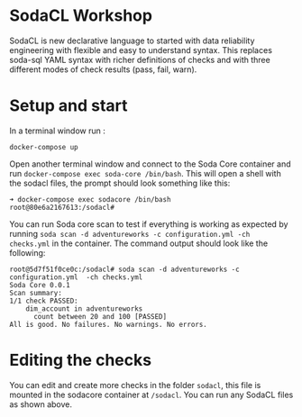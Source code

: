 # SodaCL Workshop

SodaCL is new declarative language to started with data reliability engineering
with flexible and easy to understand syntax. This replaces soda-sql YAML syntax
with richer definitions of checks and with three different modes of check
results (pass, fail, warn).


# Setup and start

In a terminal window run :

`docker-compose up`

Open another terminal window and connect to the Soda Core container and run
`docker-compose exec soda-core /bin/bash`. This will open a shell with the
sodacl files, the prompt should look something like this:

```shell
➜ docker-compose exec sodacore /bin/bash
root@80e6a2167613:/sodacl#
```

You can run Soda core scan to test if everything is working as expected by
running `soda scan -d adventureworks -c configuration.yml -ch checks.yml` in the
container. The command output should look like the following:


```shell
root@5d7f51f0ce0c:/sodacl# soda scan -d adventureworks -c configuration.yml  -ch checks.yml
Soda Core 0.0.1
Scan summary:
1/1 check PASSED:
    dim_account in adventureworks
      count between 20 and 100 [PASSED]
All is good. No failures. No warnings. No errors.
```

# Editing the checks
You can edit and create more checks in the folder `sodacl`, this file is mounted
in the sodacore container at `/sodacl`. You can run any SodaCL files as shown
above.
